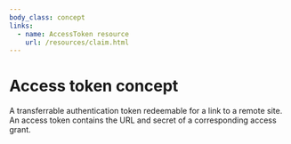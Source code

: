 ```yaml
---
body_class: concept
links:
  - name: AccessToken resource
    url: /resources/claim.html
---
```


# Access token concept

<section>

A transferrable authentication token redeemable for a link
to a remote site.  An access token contains the URL and
secret of a corresponding access grant.

</section>
